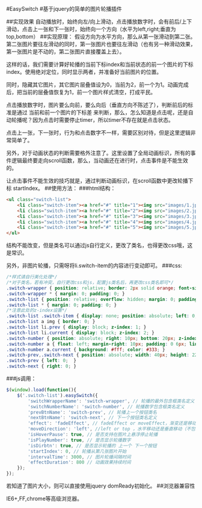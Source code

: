 #EasySwitch
#基于jquery的简单的图片轮播插件

##实现效果
自动播放时，始终向左/向上滑动，点击播放数字时，会有前后/上下滑动，点击上一张和下一张时，始终向一个方向（水平为left,right;垂直为top,bottom）
##实现原理：
假设方向为水平方向，那么从第一张滑动到第二张。第二张图片要往左滑动的同时，第一张图片也要往左滑动（也有另一种滑动效果，第一张图片是不动的，第二张图片直接覆盖上去）。

这样的话，我们需要计算好轮播的当前下标index和当前状态的前一个图片的下标index。使用绝对定位，同时显示两者，并准备好当前图片的位置。

同时，隐藏其它图片，其它图片层叠值设为0，当前为2，前一个为1。动画完成后，把当前的层叠值恢复为1，前一个图片样式清空，打成平民。

点击播放数字时，图片要么向前，要么向后（垂直方向不陈述了），判断前后的标准是通过 当前和前一个图片的下标差 来判断，那么，怎么知道是点击呢，还是自动轮播呢？因为点击时需要停止timer，所以timer不存在就是点击状态。

点击上一张，下一张时，行为和点击数字不一样，需要区别对待，但是这里逻辑非常简单了。

另外，对于动画状态的判断需要格外注意了。这里设置了全局动画标识，所有的事件逻辑最终要走向scroll函数，那么，当动画还在进行时，点击事件是不能生效的。

让点击事件不能生效的技巧就是，通过判断动画标识，在scroll函数中更改轮播下标 startIndex。
##使用方法：
###html结构：
```html
<ul class="switch-list">
    <li class="switch-item"><a href="#" title="1"><img src="images/1.jpg" alt=""></a></li>
    <li class="switch-item"><a href="#" title="2"><img src="images/2.jpg" alt=""></a></li>
    <li class="switch-item"><a href="#" title="3"><img src="images/3.jpg" alt=""></a></li>
    <li class="switch-item"><a href="#" title="4"><img src="images/4.jpg" alt=""></a></li>
    <li class="switch-item"><a href="#" title="5"><img src="images/5.jpg" alt=""></a></li> 
</ul>
```
结构不能改变，但是类名可以通过js自行定义，更改了类名，也得更改css哦，这是常识。

另外，非图片轮播，只需呀将li.switch-item的内容进行变动即可。
###css:
```css
/*样式请自行美化处理*/
/*对于类名，若有冲突，自行更改css和js，配置js类名后，再更改css类名即可*/
.switch-wrapper { position: relative; border: 2px solid orange; font-size: 12px; }
.switch-wrapper * { margin: 0; padding: 0; }
.switch-list { position: relative; overflow: hidden; margin: 0; padding: 0; }
.switch-list * { margin: 0; padding: 0; }
/*注意此处的z-index设置*/
.switch-list .switch-item { display: none; position: absolute; left: 0; top: 0;  z-index: 0;  text-align: center;  font-size: 16px; background: #333; color: #fff;  }
.switch-list a img { border: 0; }
.switch-list li.prev { display: block; z-index: 1; }
.switch-list li.current { display: block; z-index: 2; }
.switch-number { position: absolute; right: 10px; bottom: 20px; z-index: 12; }
.switch-number a { float: left; margin-right: 10px; padding: 0 6px; line-height: 22px; border: 1px solid orange; background: #333; color: #fff; text-decoration: none; }
.switch-number a.current { background: #fff; color: #333; }
.switch-prev,.switch-next { position: absolute; width: 40px; height: 22px; text-align: center; line-height: 22px; border: 1px solid orange; background: #333; color: #fff;  top:50%; margin-top: -11px; z-index: 3; text-decoration: none; }
.switch-prev { left: 0;  }
.switch-next { right: 0; }
```
###js调用：
```javascript
$(window).load(function(){
    $('.switch-list').easySwitch({
        'switchWrapperName': 'switch-wrapper', // 轮播的最外包含框类名定义
        'switchNumberName': 'switch-number', // 轮播数字包含框类名定义
        'prevBtnName': 'switch-prev', // 轮播上一个按钮类名
        'nextBtnName': 'switch-next', // 下一个按钮类名定义
        'effect': 'fadeEffect', // fadeEffect or moveEffect，渐变还是移动效果
        'moveDirection': 'left', //left or top ，水平移动还是垂直移动（不包含渐变）
        'isHoverPause': true, // 是否支持在图片上悬浮停止轮播
        'isPlayNumber': true, // 是否显示轮播数字
        'isDirbtn': true, // 是否显示轮播的 上一个 下一个按钮
        'startIndex': 0, // 轮播从第几张图片开始
        'intervalTime': 3000, // 图片轮播间隔时间
        'effectDuration': 800 // 动画效果持续时间
    });
});
```
若知道了图片大小，则可以直接使用jquery domReady初始化。
##浏览器兼容性

IE6+,FF,chrome等高级浏览器。
    
